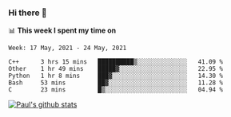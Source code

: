 ### Hi there 👋

📊 **This week I spent my time on**
<!--START_SECTION:waka-->
```text
Week: 17 May, 2021 - 24 May, 2021

C++      3 hrs 15 mins   ██████████▒░░░░░░░░░░░░░░   41.09 % 
Other    1 hr 49 mins    █████▓░░░░░░░░░░░░░░░░░░░   22.95 % 
Python   1 hr 8 mins     ███▓░░░░░░░░░░░░░░░░░░░░░   14.30 % 
Bash     53 mins         ██▓░░░░░░░░░░░░░░░░░░░░░░   11.28 % 
C        23 mins         █▒░░░░░░░░░░░░░░░░░░░░░░░   04.94 % 
```
<!--END_SECTION:waka-->


[![Paul's github stats](https://github-readme-stats.vercel.app/api?username=mickeyouyou&theme=dracula&show_icons=true)](https://github.com/anuraghazra/github-readme-stats)
